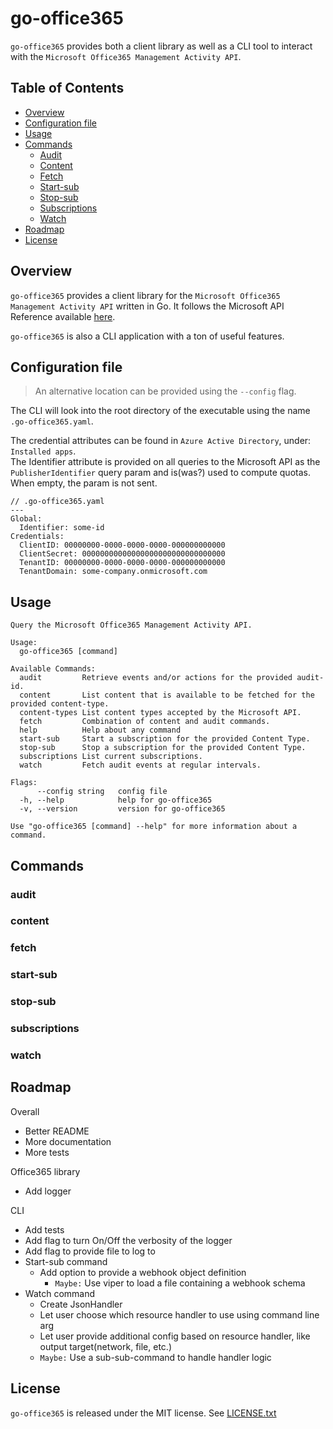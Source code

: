 # go-office365
`go-office365` provides both a client library as well as a CLI tool to interact with the `Microsoft Office365 Management Activity API`.

## Table of Contents

- [Overview](#overview)
- [Configuration file](#configuration-file)
- [Usage](#usage)
- [Commands](#commands)
  - [Audit](#audit)
  - [Content](#content)
  - [Fetch](#fetch)
  - [Start-sub](#start-sub)
  - [Stop-sub](#stop-sub)
  - [Subscriptions](#subscriptions)
  - [Watch](#watch)
- [Roadmap](#roadmap)
- [License](#license)

## Overview
`go-office365` provides a client library for the `Microsoft Office365 Management Activity API` written in Go. It follows the Microsoft API Reference available [here](https://docs.microsoft.com/en-us/office/office-365-management-api/office-365-management-activity-api-reference).

`go-office365` is also a CLI application with a ton of useful features.

## Configuration file
> An alternative location can be provided using the `--config` flag.

The CLI will look into the root directory of the executable using the name `.go-office365.yaml`.

The credential attributes can be found in `Azure Active Directory`, under: `Installed apps`.</br>
The Identifier attribute is provided on all queries to the Microsoft API as the `PublisherIdentifier` query param and is(was?) used to compute quotas. When empty, the param is not sent.

```
// .go-office365.yaml
---
Global:
  Identifier: some-id
Credentials:
  ClientID: 00000000-0000-0000-0000-000000000000
  ClientSecret: 00000000000000000000000000000000
  TenantID: 00000000-0000-0000-0000-000000000000
  TenantDomain: some-company.onmicrosoft.com
```

## Usage
```
Query the Microsoft Office365 Management Activity API.

Usage:
  go-office365 [command]

Available Commands:
  audit         Retrieve events and/or actions for the provided audit-id.
  content       List content that is available to be fetched for the provided content-type.
  content-types List content types accepted by the Microsoft API.
  fetch         Combination of content and audit commands.
  help          Help about any command
  start-sub     Start a subscription for the provided Content Type.
  stop-sub      Stop a subscription for the provided Content Type.
  subscriptions List current subscriptions.
  watch         Fetch audit events at regular intervals.

Flags:
      --config string   config file
  -h, --help            help for go-office365
  -v, --version         version for go-office365

Use "go-office365 [command] --help" for more information about a command.
```

## Commands
### audit
### content
### fetch
### start-sub
### stop-sub
### subscriptions
### watch

## Roadmap
Overall
- Better README
- More documentation
- More tests

Office365 library
- Add logger

CLI
- Add tests
- Add flag to turn On/Off the verbosity of the logger
- Add flag to provide file to log to
- Start-sub command
  - Add option to provide a webhook object definition
    - `Maybe:` Use viper to load a file containing a webhook schema
- Watch command
  - Create JsonHandler
  - Let user choose which resource handler to use using command line arg
  - Let user provide additional config based on resource handler, like output target(network, file, etc.)
  - `Maybe:` Use a sub-sub-command to handle handler logic

## License
`go-office365` is released under the MIT license. See [LICENSE.txt](LICENSE.txt)
